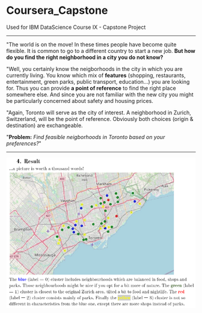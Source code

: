 # Coursera_Capstone
Used for IBM DataScience Course IX - Capstone Project

---

"The world is on the move! In these times people have become quite flexible. It is common to go to a different country to start a new job. **But how do you find the right neighborhood in a city you do not know?**

"Well, you certainly know the neigborhoods in the city in which you are currently living. You know which mix of **features** (shopping, restaurants, entertainment, green parks, public transport, education...) you are looking for. Thus you can provide **a point of reference** to find the right place somewhere else. And since you are not familiar with the new city you might be particularly concerned about safety and housing prices.

"Again, Toronto will serve as the city of interest. A neighborhood in Zurich, Switzerland, will be the point of reference. Obviously both choices (origin & destination) are exchangeable.

"**Problem:** *Find feasible neigborhoods in Toronto based on your preferences?*"

---

![CAPSTONE](capstone.png)
